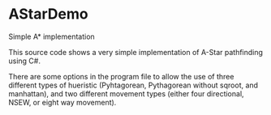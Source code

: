 # AStarDemo
Simple A* implementation

This source code shows a very simple implementation of A-Star pathfinding using C#.

There are some options in the program file to allow the use of three different types of hueristic (Pyhtagorean, Pythagorean without sqroot, and manhattan), and two different movement types (either four directional, NSEW, or eight way movement).
